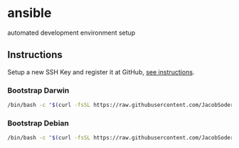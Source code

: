 # ansible

automated development environment setup

## Instructions

Setup a new SSH Key and register it at GitHub, [see instructions](https://docs.github.com/en/github/authenticating-to-github/generating-a-new-ssh-key-and-adding-it-to-the-ssh-agent).

### Bootstrap Darwin

```bash
/bin/bash -c "$(curl -fsSL https://raw.githubusercontent.com/JacobSoderblom/ansible/HEAD/bin/darwin)"
```

### Bootstrap Debian

```bash
/bin/bash -c "$(curl -fsSL https://raw.githubusercontent.com/JacobSoderblom/ansible/HEAD/bin/debian)"
```
